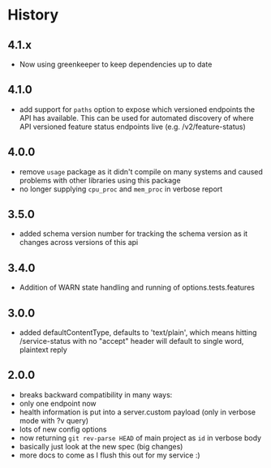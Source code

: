 # History

## 4.1.x
  - Now using greenkeeper to keep dependencies up to date

## 4.1.0
  - add support for `paths` option to expose which versioned endpoints the API has available. This can be used for automated discovery of where API versioned feature status endpoints live (e.g. /v2/feature-status)

## 4.0.0
  - remove `usage` package as it didn't compile on many systems and caused problems with other libraries using this package
  - no longer supplying `cpu_proc` and `mem_proc` in verbose report

## 3.5.0
  - added schema version number for tracking the schema version as it changes across versions of this api

## 3.4.0
  - Addition of WARN state handling and running of options.tests.features

## 3.0.0
  - added defaultContentType, defaults to 'text/plain', which means hitting /service-status with no "accept" header will default to single word, plaintext reply

## 2.0.0
  - breaks backward compatibility in many ways:
  - only one endpoint now
  - health information is put into a server.custom payload (only in verbose mode with ?v query)
  - lots of new config options
  - now returning `git rev-parse HEAD` of main project as `id` in verbose body
  - basically just look at the new spec (big changes)
  - more docs to come as I flush this out for my service :)
